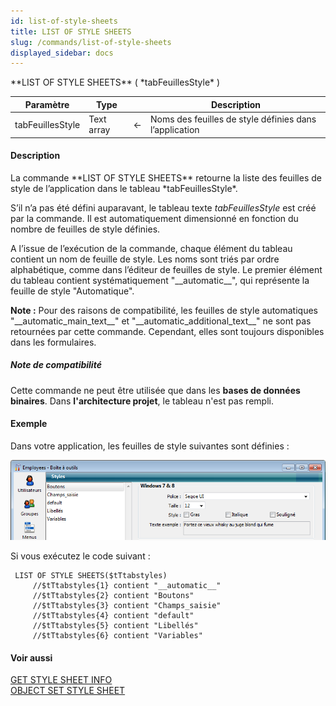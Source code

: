 ```yaml
---
id: list-of-style-sheets
title: LIST OF STYLE SHEETS
slug: /commands/list-of-style-sheets
displayed_sidebar: docs
---
```


<!--REF #_command_.LIST OF STYLE SHEETS.Syntax-->**LIST OF STYLE SHEETS** ( *tabFeuillesStyle* )<!-- END REF-->
<!--REF #_command_.LIST OF STYLE SHEETS.Params-->
| Paramètre | Type |  | Description |
| --- | --- | --- | --- |
| tabFeuillesStyle | Text array | &#8592; | Noms des feuilles de style définies dans l’application |

<!-- END REF-->

#### Description 

<!--REF #_command_.LIST OF STYLE SHEETS.Summary-->La commande **LIST OF STYLE SHEETS** retourne la liste des feuilles de style de l’application dans le tableau *tabFeuillesStyle*.<!-- END REF--> 

S’il n’a pas été défini auparavant, le tableau texte *tabFeuillesStyle* est créé par la commande. Il est automatiquement dimensionné en fonction du nombre de feuilles de style définies. 

A l’issue de l’exécution de la commande, chaque élément du tableau contient un nom de feuille de style. Les noms sont triés par ordre alphabétique, comme dans l’éditeur de feuilles de style. Le premier élément du tableau contient systématiquement "\_\_automatic\_\_", qui représente la feuille de style "Automatique". 

**Note :** Pour des raisons de compatibilité, les feuilles de style automatiques "\_\_automatic\_main\_text\_\_" et "\_\_automatic\_additional\_text\_\_" ne sont pas retournées par cette commande. Cependant, elles sont toujours disponibles dans les formulaires. 

##### Note de compatibilité 

Cette commande ne peut être utilisée que dans les **bases de données binaires**. Dans **l'architecture projet**, le tableau n'est pas rempli.

#### Exemple 

Dans votre application, les feuilles de style suivantes sont définies :

![](../assets/en/commands/pict1206954.fr.png)

Si vous exécutez le code suivant :

```4d
 LIST OF STYLE SHEETS($tTtabstyles)
     //$tTtabstyles{1} contient "__automatic__"
     //$tTtabstyles{2} contient "Boutons"
     //$tTtabstyles{3} contient "Champs_saisie"
     //$tTtabstyles{4} contient "default"
     //$tTtabstyles{5} contient "Libellés"
     //$tTtabstyles{6} contient "Variables"
```

#### Voir aussi 

[GET STYLE SHEET INFO](get-style-sheet-info.md)  
[OBJECT SET STYLE SHEET](object-set-style-sheet.md)  